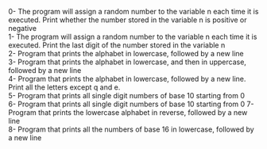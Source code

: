 0- The program will assign a random number to the variable n each time it is executed. Print whether the number stored in the variable n is positive or negative</br>
1- The program will assign a random number to the variable n each time it is executed. Print the last digit of the number stored in the variable n</br>
2- Program that prints the alphabet in lowercase, followed by a new line</br>
3- Program that prints the alphabet in lowercase, and then in uppercase, followed by a new line</br>
4- Program that prints the alphabet in lowercase, followed by a new line. Print all the letters except q and e.</br>
5- Program that prints all single digit numbers of base 10 starting from 0</br>
6- Program that prints all single digit numbers of base 10 starting from 0
7- Program that prints the lowercase alphabet in reverse, followed by a new line</br>
8- Program that prints all the numbers of base 16 in lowercase, followed by a new line</br>
